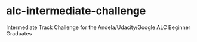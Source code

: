 # alc-intermediate-challenge
Intermediate Track Challenge for the Andela/Udacity/Google ALC Beginner Graduates
